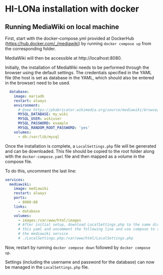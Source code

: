 # HI-LONa installation with docker

## Running MediaWiki on local machine

First, start with the docker-compose.yml provided at DockerHub (https://hub.docker.com/_/mediawiki) by running `docker compose up` from the corresponding folder.

MediaWiki will then be accessible at http://localhost:8080.

Initially, the installation of MediaWiki needs to be performed through the browser using the default settings. The credentials specified in the YAML file (the host is set as database in the YAML, which should also be entered in the browser) need to be used.

```yaml
  database:
    image: mariadb
    restart: always
    environment:
      # @see https://phabricator.wikimedia.org/source/mediawiki/browse/master/includes/DefaultSettings.php
      MYSQL_DATABASE: my_wiki
      MYSQL_USER: wikiuser
      MYSQL_PASSWORD: example
      MYSQL_RANDOM_ROOT_PASSWORD: 'yes'
    volumes:
      - db:/var/lib/mysql
```

Once the installation is complete, a `LocalSettings.php` file will be generated and can be downloaded. This file should be copied to the root folder along with the `docker-compose.yaml` file and then mapped as a volume in the compose file.

To do this, uncomment the last line:

```yaml
services:
  mediawiki:
    image: mediawiki
    restart: always
    ports:
      - 8080:80
    links:
      - database
    volumes:
      - images:/var/www/html/images
      # After initial setup, download LocalSettings.php to the same directory as
      # this yaml and uncomment the following line and use compose to restart
      # the mediawiki service
      # ./LocalSettings.php:/var/www/html/LocalSettings.php
```

Now, restart by running `docker compose down` followed by `docker compose up`.

Settings (including the username and password for the database) can now be managed in the `LocalSettings.php` file.

